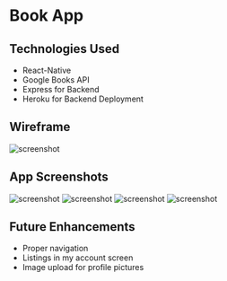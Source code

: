 # Book App

## Technologies Used

-   React-Native
-   Google Books API
-   Express for Backend
-   Heroku for Backend Deployment

## Wireframe

![screenshot](app/assets/wireframe.png)

## App Screenshots

![screenshot](app/assets/shot3.png)
![screenshot](app/assets/shot4.png)
![screenshot](app/assets/shot1.png)
![screenshot](app/assets/shot2.png)

## Future Enhancements

-   Proper navigation
-   Listings in my account screen
-   Image upload for profile pictures
